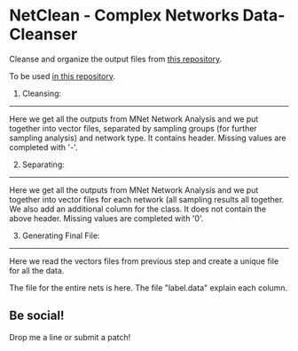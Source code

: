 NetClean - Complex Networks Data-Cleanser
=========================================

Cleanse and organize the output files from [this repository](https://github.com/mariwahl/NetAna-Complex-Network-Analysis).

To be used [in this repository](https://github.com/mariwahl/MLNet-Classifying-Complex-Networks).


1. Cleansing:
------------

Here we get all the outputs from MNet Network Analysis and we put together into vector files, separated by sampling groups  (for further sampling analysis) and network type. It contains header. Missing values are completed with '-'.

2. Separating:
--------------

Here we get all the outputs from MNet Network Analysis and we put together into vector files for each network (all sampling results all together. We also add an additional column for the class. It does not contain the above header. Missing values are completed with '0'.

3. Generating Final File:
-----------------------------

Here we read the vectors files from previous step and create a unique file for all the data.

The file for the entire nets is here. The file "label.data" explain each column.


Be social!
----------

Drop me a line or submit a patch!
